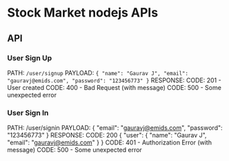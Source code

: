 # Stock Market nodejs APIs


## API

### User Sign Up
PATH:
    `/user/signup`
PAYLOAD:
    `
    {
        "name": "Gaurav J",
        "email": "gauravj@emids.com",
        "password": "123456773"
    }
    `
RESPONSE:
		CODE: 201 - User created
		CODE: 400 - Bad Request (with message)
		CODE: 500 - Some unexpected error

### User Sign In
PATH: /user/signin
PAYLOAD:
{
	"email": "gauravj@emids.com",
	"password": "123456773"
}
RESPONSE:
		CODE: 200
			{
				"user": {
					"name": "Gaurav J",
					"email": "gauravj@emids.com"
				}
			}
		CODE: 401 - Authorization Error (with message)
		CODE: 500 - Some unexpected error